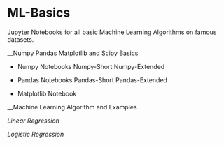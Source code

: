 # ML-Basics

Jupyter Notebooks for all basic Machine Learning Algorithms on famous datasets.

__Numpy Pandas Matplotlib and Scipy Basics

* Numpy Notebooks
Numpy-Short
Numpy-Extended

* Pandas Notebooks
Pandas-Short
Pandas-Extended

* Matplotlib Notebook


__Machine Learning Algorithm and Examples

*Linear Regression*

*Logistic Regression*



